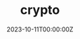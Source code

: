 ---
title: "crypto"
date: 2023-10-11T00:00:00Z
draft: false
repository: github.com/zntrio/crypto
godoc: pkg.go.dev/zntr.io/crypto
tags: [package]
description: Cryptographic functions and primitives for my projects.
---